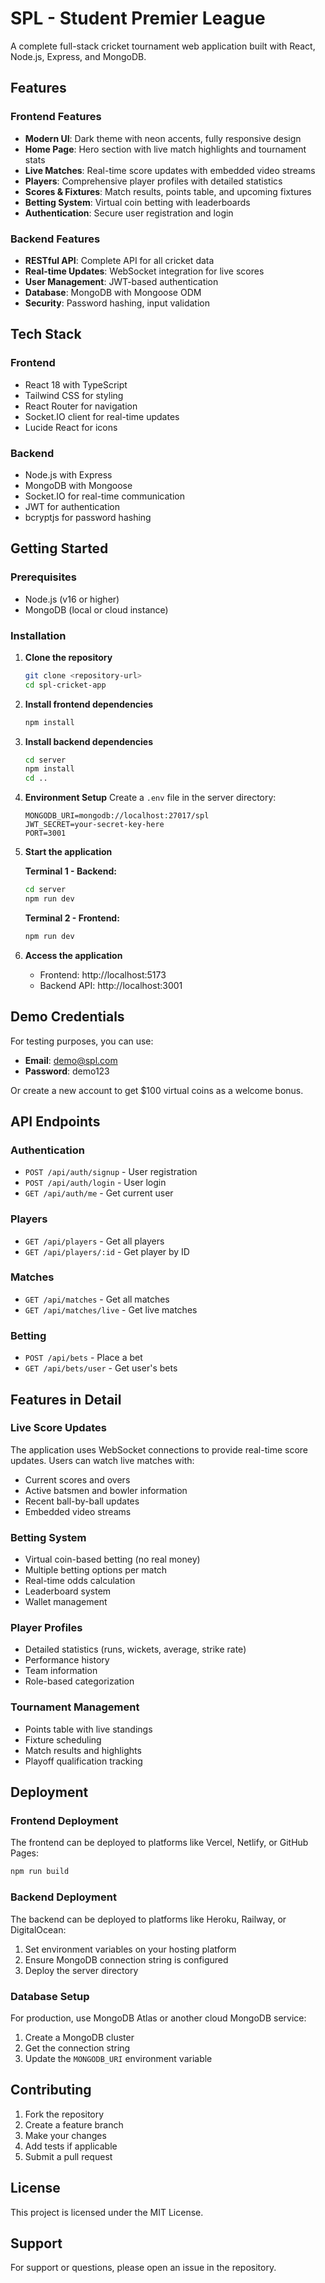 # SPL - Student Premier League

A complete full-stack cricket tournament web application built with React, Node.js, Express, and MongoDB.

## Features

### Frontend Features
- **Modern UI**: Dark theme with neon accents, fully responsive design
- **Home Page**: Hero section with live match highlights and tournament stats
- **Live Matches**: Real-time score updates with embedded video streams
- **Players**: Comprehensive player profiles with detailed statistics
- **Scores & Fixtures**: Match results, points table, and upcoming fixtures
- **Betting System**: Virtual coin betting with leaderboards
- **Authentication**: Secure user registration and login

### Backend Features
- **RESTful API**: Complete API for all cricket data
- **Real-time Updates**: WebSocket integration for live scores
- **User Management**: JWT-based authentication
- **Database**: MongoDB with Mongoose ODM
- **Security**: Password hashing, input validation

## Tech Stack

### Frontend
- React 18 with TypeScript
- Tailwind CSS for styling
- React Router for navigation
- Socket.IO client for real-time updates
- Lucide React for icons

### Backend
- Node.js with Express
- MongoDB with Mongoose
- Socket.IO for real-time communication
- JWT for authentication
- bcryptjs for password hashing

## Getting Started

### Prerequisites
- Node.js (v16 or higher)
- MongoDB (local or cloud instance)

### Installation

1. **Clone the repository**
   ```bash
   git clone <repository-url>
   cd spl-cricket-app
   ```

2. **Install frontend dependencies**
   ```bash
   npm install
   ```

3. **Install backend dependencies**
   ```bash
   cd server
   npm install
   cd ..
   ```

4. **Environment Setup**
   Create a `.env` file in the server directory:
   ```env
   MONGODB_URI=mongodb://localhost:27017/spl
   JWT_SECRET=your-secret-key-here
   PORT=3001
   ```

5. **Start the application**
   
   **Terminal 1 - Backend:**
   ```bash
   cd server
   npm run dev
   ```
   
   **Terminal 2 - Frontend:**
   ```bash
   npm run dev
   ```

6. **Access the application**
   - Frontend: http://localhost:5173
   - Backend API: http://localhost:3001

## Demo Credentials

For testing purposes, you can use:
- **Email**: demo@spl.com
- **Password**: demo123

Or create a new account to get $100 virtual coins as a welcome bonus.

## API Endpoints

### Authentication
- `POST /api/auth/signup` - User registration
- `POST /api/auth/login` - User login
- `GET /api/auth/me` - Get current user

### Players
- `GET /api/players` - Get all players
- `GET /api/players/:id` - Get player by ID

### Matches
- `GET /api/matches` - Get all matches
- `GET /api/matches/live` - Get live matches

### Betting
- `POST /api/bets` - Place a bet
- `GET /api/bets/user` - Get user's bets

## Features in Detail

### Live Score Updates
The application uses WebSocket connections to provide real-time score updates. Users can watch live matches with:
- Current scores and overs
- Active batsmen and bowler information
- Recent ball-by-ball updates
- Embedded video streams

### Betting System
- Virtual coin-based betting (no real money)
- Multiple betting options per match
- Real-time odds calculation
- Leaderboard system
- Wallet management

### Player Profiles
- Detailed statistics (runs, wickets, average, strike rate)
- Performance history
- Team information
- Role-based categorization

### Tournament Management
- Points table with live standings
- Fixture scheduling
- Match results and highlights
- Playoff qualification tracking

## Deployment

### Frontend Deployment
The frontend can be deployed to platforms like Vercel, Netlify, or GitHub Pages:

```bash
npm run build
```

### Backend Deployment
The backend can be deployed to platforms like Heroku, Railway, or DigitalOcean:

1. Set environment variables on your hosting platform
2. Ensure MongoDB connection string is configured
3. Deploy the server directory

### Database Setup
For production, use MongoDB Atlas or another cloud MongoDB service:

1. Create a MongoDB cluster
2. Get the connection string
3. Update the `MONGODB_URI` environment variable

## Contributing

1. Fork the repository
2. Create a feature branch
3. Make your changes
4. Add tests if applicable
5. Submit a pull request

## License

This project is licensed under the MIT License.

## Support

For support or questions, please open an issue in the repository.